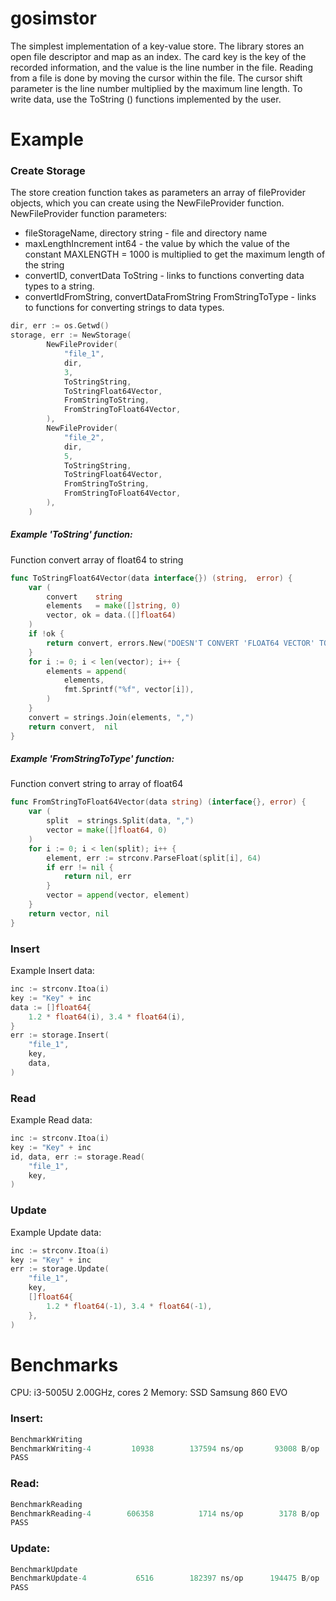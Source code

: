 # gosimstor

The simplest implementation of a key-value store. The library stores an open file descriptor and map as an index. The card key is the key of the recorded information, and the value is the line number in the file. Reading from a file is done by moving the cursor within the file. The cursor shift parameter is the line number multiplied by the maximum line length. To write data, use the ToString () functions implemented by the user.

# Example

### Create Storage

The store creation function takes as parameters an array of fileProvider objects, which you can create using the NewFileProvider function.
NewFileProvider function parameters:
- fileStorageName, directory string - file and directory name
- maxLengthIncrement int64 - the value by which the value of the constant MAXLENGTH = 1000 is multiplied to get the maximum length of the string
- convertID, convertData ToString - links to functions converting data types to a string.
- convertIdFromString, convertDataFromString FromStringToType - links to functions for converting strings to data types.

```go
dir, err := os.Getwd()
storage, err := NewStorage(
		NewFileProvider(
			"file_1",
			dir,
			3,
			ToStringString,
			ToStringFloat64Vector,
			FromStringToString,
			FromStringToFloat64Vector,
		),
		NewFileProvider(
			"file_2",
			dir,
			5,
			ToStringString,
			ToStringFloat64Vector,
			FromStringToString,
			FromStringToFloat64Vector,
		),
	)
```

##### Example 'ToString' function:

Function convert array of float64 to string

```go
func ToStringFloat64Vector(data interface{}) (string,  error) {
	var (
		convert    string
		elements   = make([]string, 0)
		vector, ok = data.([]float64)
	)
	if !ok {
		return convert, errors.New("DOESN'T CONVERT 'FLOAT64 VECTOR' TO STRING")
	}
	for i := 0; i < len(vector); i++ {
		elements = append(
			elements,
			fmt.Sprintf("%f", vector[i]),
		)
	}
	convert = strings.Join(elements, ",")
	return convert,  nil
}
```

##### Example 'FromStringToType' function:

Function convert string to array of float64

```go
func FromStringToFloat64Vector(data string) (interface{}, error) {
	var (
		split  = strings.Split(data, ",")
		vector = make([]float64, 0)
	)
	for i := 0; i < len(split); i++ {
		element, err := strconv.ParseFloat(split[i], 64)
		if err != nil {
			return nil, err
		}
		vector = append(vector, element)
	}
	return vector, nil
}
```

### Insert

Example Insert data:

```go
inc := strconv.Itoa(i)
key := "Key" + inc
data := []float64{
	1.2 * float64(i), 3.4 * float64(i),
}
err := storage.Insert(
	"file_1",
	key,
	data, 
)
```

### Read

Example Read data:

```go
inc := strconv.Itoa(i)
key := "Key" + inc
id, data, err := storage.Read(
	"file_1",
	key, 
)
```

### Update

Example Update data:

```go
inc := strconv.Itoa(i)
key := "Key" + inc
err := storage.Update(
	"file_1",
	key,
	[]float64{
		1.2 * float64(-1), 3.4 * float64(-1),
	}, 
)
```

# Benchmarks

CPU: i3-5005U 2.00GHz, cores 2
Memory: SSD Samsung 860 EVO

### Insert:

```go
BenchmarkWriting
BenchmarkWriting-4   	   10938	    137594 ns/op	   93008 B/op	      18 allocs/op
PASS
```

### Read:

```go
BenchmarkReading
BenchmarkReading-4   	  606358	      1714 ns/op	    3178 B/op	       5 allocs/op
PASS
```

### Update:

```go
BenchmarkUpdate
BenchmarkUpdate-4   	    6516	    182397 ns/op	  194475 B/op	      35 allocs/op
PASS
```